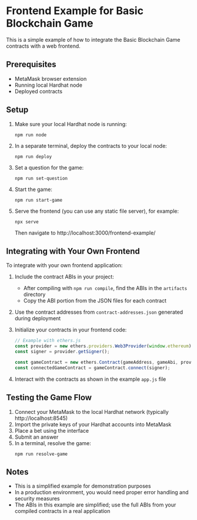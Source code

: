 # Frontend Example for Basic Blockchain Game

This is a simple example of how to integrate the Basic Blockchain Game contracts with a web frontend.

## Prerequisites

- MetaMask browser extension
- Running local Hardhat node
- Deployed contracts

## Setup

1. Make sure your local Hardhat node is running:
   ```
   npm run node
   ```

2. In a separate terminal, deploy the contracts to your local node:
   ```
   npm run deploy
   ```

3. Set a question for the game:
   ```
   npm run set-question
   ```

4. Start the game:
   ```
   npm run start-game
   ```

5. Serve the frontend (you can use any static file server), for example:
   ```
   npx serve
   ```

   Then navigate to http://localhost:3000/frontend-example/

## Integrating with Your Own Frontend

To integrate with your own frontend application:

1. Include the contract ABIs in your project:
   - After compiling with `npm run compile`, find the ABIs in the `artifacts` directory
   - Copy the ABI portion from the JSON files for each contract

2. Use the contract addresses from `contract-addresses.json` generated during deployment

3. Initialize your contracts in your frontend code:
   ```javascript
   // Example with ethers.js
   const provider = new ethers.providers.Web3Provider(window.ethereum);
   const signer = provider.getSigner();
   
   const gameContract = new ethers.Contract(gameAddress, gameAbi, provider);
   const connectedGameContract = gameContract.connect(signer);
   ```

4. Interact with the contracts as shown in the example `app.js` file

## Testing the Game Flow

1. Connect your MetaMask to the local Hardhat network (typically http://localhost:8545)
2. Import the private keys of your Hardhat accounts into MetaMask
3. Place a bet using the interface
4. Submit an answer
5. In a terminal, resolve the game:
   ```
   npm run resolve-game
   ```

## Notes

- This is a simplified example for demonstration purposes
- In a production environment, you would need proper error handling and security measures
- The ABIs in this example are simplified; use the full ABIs from your compiled contracts in a real application 